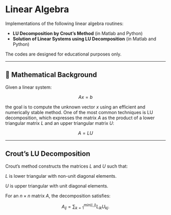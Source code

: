 # Linear Algebra

Implementations of the following linear algebra routines:

- **LU Decomposition by Crout’s Method** (in Matlab and Python)
- **Solution of Linear Systems using LU Decomposition** (in Matlab and Python)

The codes are designed for educational purposes only. 

---

## 📐 Mathematical Background

Given a linear system:

$$Ax=b$$

the goal is to compute the unknown vector $x$ using an efficient and numerically stable method.
One of the most common techniques is LU decomposition, which expresses the matrix $A$ as the product of a lower triangular matrix $L$ and an upper triangular matrix $U$:

$$A=LU$$

---

## Crout’s LU Decomposition

Crout’s method constructs the matrices $L$ and $U$ such that:

$L$ is lower triangular with non-unit diagonal elements.

$U$ is upper triangular with unit diagonal elements.

For an $n\times n$ matrix $A$, the decomposition satisfies:

$$A_{ij}​=\sum_{k=1}​^{min(i,j)}​​L_{ik}​​U_{kj}​.$$
